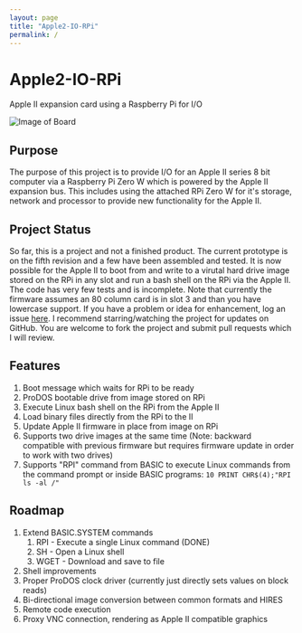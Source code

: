 ```yaml
---
layout: page
title: "Apple2-IO-RPi"
permalink: /
---
```


# Apple2-IO-RPi
Apple II expansion card using a Raspberry Pi for I/O

![Image of Board](/images/Apple2IORPi.jpg)

## Purpose
The purpose of this project is to provide I/O for an Apple II series 8 bit computer via a Raspberry Pi Zero W which is powered by the Apple II expansion bus. This includes using the attached RPi Zero W for it's storage, network and processor to provide new functionality for the Apple II.

## Project Status
So far, this is a project and not a finished product. The current prototype is on the fifth revision and a few have been assembled and tested. It is now possible for the Apple II to boot from and write to a virutal hard drive image stored on the RPi in any slot and run a bash shell on the RPi via the Apple II. The code has very few tests and is incomplete. Note that currently the firmware assumes an 80 column card is in slot 3 and than you have lowercase support. If you have a problem or idea for enhancement, log an issue [here](https://github.com/tjboldt/Apple2-IO-RPi/issues). I recommend starring/watching the project for updates on GitHub. You are welcome to fork the project and submit pull requests which I will review.

## Features
1. Boot message which waits for RPi to be ready
2. ProDOS bootable drive from image stored on RPi
3. Execute Linux bash shell on the RPi from the Apple II
4. Load binary files directly from the RPi to the II
5. Update Apple II firmware in place from image on RPi
6. Supports two drive images at the same time (Note: backward compatible with previous firmware but requires firmware update in order to work with two drives)
7. Supports "RPI" command from BASIC to execute Linux commands from the command prompt or inside BASIC programs: `10 PRINT CHR$(4);"RPI ls -al /"`

## Roadmap
1. Extend BASIC.SYSTEM commands
    1. RPI - Execute a single Linux command (DONE)
    2. SH - Open a Linux shell
    3. WGET - Download and save to file 
2. Shell improvements
3. Proper ProDOS clock driver (currently just directly sets values on block reads)
4. Bi-directional image conversion between common formats and HIRES
5. Remote code execution 
6. Proxy VNC connection, rendering as Apple II compatible graphics

